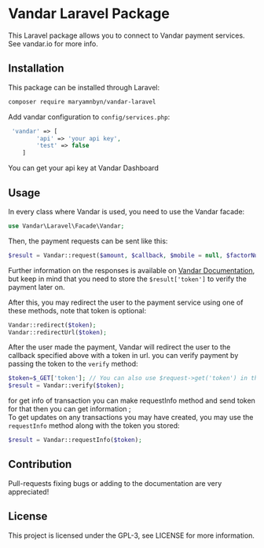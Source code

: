 # Vandar Laravel Package
This Laravel package allows you to connect to Vandar payment services. See vandar.io for more info.

## Installation
This package can be installed through Laravel:
```bash
composer require maryamnbyn/vandar-laravel
```
Add vandar configuration to `config/services.php`:
```php
 'vandar' => [
        'api' => 'your api key',
        'test' => false
    ]
```
You can get your api key at Vandar Dashboard

## Usage
In every class where Vandar is used, you need to use the Vandar facade:
```php
use Vandar\Laravel\Facade\Vandar;
```
Then, the payment requests can be sent like this:
```php
$result = Vandar::request($amount, $callback, $mobile = null, $factorNumber = null, $description = null);
```
Further information on the responses is available on [Vandar Documentation](https://docs.vandar.io), but keep in mind that you need to store the `$result['token']` to verify the payment later on.

After this, you may redirect the user to the payment service using one of these methods, note that token is optional:
```php
Vandar::redirect($token);
Vandar::redirectUrl($token);
```
After the user made the payment, Vandar will redirect the user to the callback specified above with a token in url. you can verify payment by passing the token to the `verify` method:
```php
$token=$_GET['token']; // You can also use $request->get('token') in the scope of a laravel controller
$result = Vandar::verify($token);
```

for get info of transaction you can make requestInfo method and send token for that then you can get information ; <br>
To get updates on any transactions you may have created, you may use the `requestInfo` method along with the token you stored:
```php
$result = Vandar::requestInfo($token);
```

## Contribution
Pull-requests fixing bugs or adding to the documentation are very appreciated!

## License
This project is licensed under the GPL-3, see LICENSE for more information.